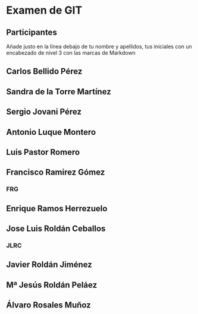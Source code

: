 # Examen de GIT
## Participantes

Añade justo en la línea debajo de tu nombre y apellidos, tus iniciales con un encabezado de nivel 3 con las marcas de Markdown

## Carlos Bellido Pérez


## Sandra de la Torre Martínez


## Sergio Jovani Pérez


## Antonio Luque Montero


## Luis Pastor Romero


## Francisco Ramirez Gómez
### FRG

## Enrique Ramos Herrezuelo


## Jose Luis Roldán Ceballos
### JLRC

## Javier Roldán Jiménez


## Mª Jesús Roldán Peláez


## Álvaro Rosales Muñoz




